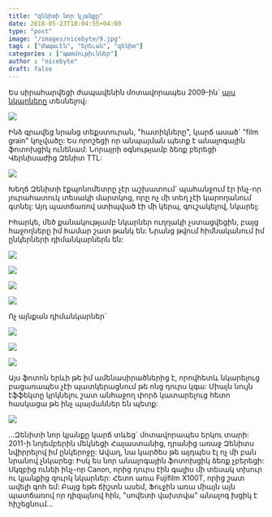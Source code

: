 ```yaml
---
title: "զենիտի նոր կյանքը"
date: 2018-05-23T18:04:55+04:00
type: "post"
image: "/images/nicebyte/9.jpg"
tags : ["ժապաւէն", "երեւան", "զենիտ"]
categories : ["պատմութիւններ"]
author : "nicebyte"
draft: false
---
```


Ես սիրահարվեցի ժապավենին մոտավորապես 2009-ին` [այս նկարները](https://yozhezavrik.livejournal.com/28134.html) տեսնելով։

![](/images/nicebyte/0.jpg)

Ինձ գրավեց նրանց տեքստուրան, "հատիկները", կարճ ասած` "film grain" կոչվածը: Ես որոշեցի որ անպայման պետք է անալոգային ֆոտոխցիկ ունենամ: Նորայրի օգնությամբ ձեռք բերեցի Վերնիսաժից Զենիտ TTL:

![](/images/nicebyte/1.jpg)

Խեղճ Զենիտի էքպոնոմետրը չէր աշխատում` պահանջում էր ինչ-որ յուրահատուկ տեսակի մարտկոց, որը ոչ մի տեղ չէի կարողանում գտնել: Այդ պատճառով ստիպված էի մի կերպ, գուշակելով, նկարել:

Իհարկե, մեծ քանակությամբ նկարներ ուղղակի չստացվեցին, բայց հաջողները իմ համար շատ թանկ են: Նրանց թվում հիմնականում իմ ընկերների դիմանկարներն են:

![](/images/nicebyte/2.jpg)

![](/images/nicebyte/3.jpg)

![](/images/nicebyte/4.jpg)

![](/images/nicebyte/5.jpg)

Ոչ այնքան դիմանկարներ`

![](/images/nicebyte/6.jpg)

![](/images/nicebyte/7.jpg)

![](/images/nicebyte/8.jpg)

Այս ֆոտոն երևի թե իմ ամենասիրածներից է, որովհետև նկարելուց բացառապես չէի պատկերացնում թե ոնց դուրս կգա: Միայն նույն էֆֆեկտը  կրկնելու շատ անհաջող փորձ կատարելուց հետո հասկացա թե ինչ պայմաններ են պետք:

![](/images/nicebyte/9.jpg)

...Զենիտի նոր կյանքը կարճ տևեց` մոտավորապես երկու տարի: 2011-ի նոյեմբերին մեկնեցի Հայաստանից, դրանից առաջ Զենիտս նվիրրելով իմ ընկերոջը: Ավաղ, նա կարծես թե այդպես էլ ոչ մի բան նրանով չնկարեց:
Իսկ ես նոր անալոգային ֆոտոխցիկ ձեռք չբերեցի: Սկզբից ունեի ինչ-որ Canon, որից դուրս էին գալիս մի տեսակ տխուր ու կյանքից զուրկ նկարներ: Հետո առա Fujifilm X100T, որից շատ ավելի գոհ եմ: Բայց եթե ճիշտն ասեմ, Ֆուջին առա միայն այն պատճառով որ դիզայնով հին, "սովետի վախտվա" անալոգ խցիկ է հիշեցնում...
